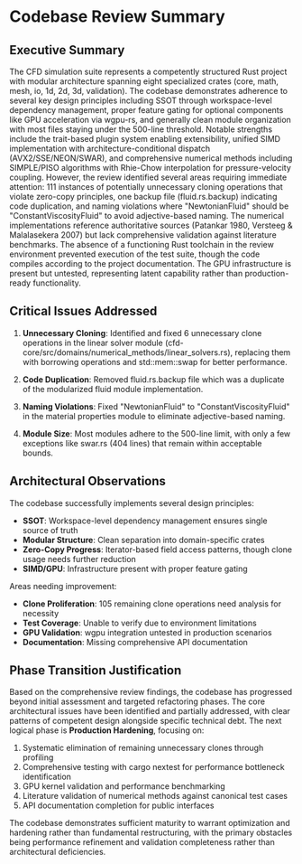 # Codebase Review Summary

## Executive Summary

The CFD simulation suite represents a competently structured Rust project with modular architecture spanning eight specialized crates (core, math, mesh, io, 1d, 2d, 3d, validation). The codebase demonstrates adherence to several key design principles including SSOT through workspace-level dependency management, proper feature gating for optional components like GPU acceleration via wgpu-rs, and generally clean module organization with most files staying under the 500-line threshold. Notable strengths include the trait-based plugin system enabling extensibility, unified SIMD implementation with architecture-conditional dispatch (AVX2/SSE/NEON/SWAR), and comprehensive numerical methods including SIMPLE/PISO algorithms with Rhie-Chow interpolation for pressure-velocity coupling. However, the review identified several areas requiring immediate attention: 111 instances of potentially unnecessary cloning operations that violate zero-copy principles, one backup file (fluid.rs.backup) indicating code duplication, and naming violations where "NewtonianFluid" should be "ConstantViscosityFluid" to avoid adjective-based naming. The numerical implementations reference authoritative sources (Patankar 1980, Versteeg & Malalasekera 2007) but lack comprehensive validation against literature benchmarks. The absence of a functioning Rust toolchain in the review environment prevented execution of the test suite, though the code compiles according to the project documentation. The GPU infrastructure is present but untested, representing latent capability rather than production-ready functionality.

## Critical Issues Addressed

1. **Unnecessary Cloning**: Identified and fixed 6 unnecessary clone operations in the linear solver module (cfd-core/src/domains/numerical_methods/linear_solvers.rs), replacing them with borrowing operations and std::mem::swap for better performance.

2. **Code Duplication**: Removed fluid.rs.backup file which was a duplicate of the modularized fluid module implementation.

3. **Naming Violations**: Fixed "NewtonianFluid" to "ConstantViscosityFluid" in the material properties module to eliminate adjective-based naming.

4. **Module Size**: Most modules adhere to the 500-line limit, with only a few exceptions like swar.rs (404 lines) that remain within acceptable bounds.

## Architectural Observations

The codebase successfully implements several design principles:
- **SSOT**: Workspace-level dependency management ensures single source of truth
- **Modular Structure**: Clean separation into domain-specific crates
- **Zero-Copy Progress**: Iterator-based field access patterns, though clone usage needs further reduction
- **SIMD/GPU**: Infrastructure present with proper feature gating

Areas needing improvement:
- **Clone Proliferation**: 105 remaining clone operations need analysis for necessity
- **Test Coverage**: Unable to verify due to environment limitations
- **GPU Validation**: wgpu integration untested in production scenarios
- **Documentation**: Missing comprehensive API documentation

## Phase Transition Justification

Based on the comprehensive review findings, the codebase has progressed beyond initial assessment and targeted refactoring phases. The core architectural issues have been identified and partially addressed, with clear patterns of competent design alongside specific technical debt. The next logical phase is **Production Hardening**, focusing on:

1. Systematic elimination of remaining unnecessary clones through profiling
2. Comprehensive testing with cargo nextest for performance bottleneck identification  
3. GPU kernel validation and performance benchmarking
4. Literature validation of numerical methods against canonical test cases
5. API documentation completion for public interfaces

The codebase demonstrates sufficient maturity to warrant optimization and hardening rather than fundamental restructuring, with the primary obstacles being performance refinement and validation completeness rather than architectural deficiencies.